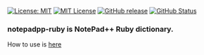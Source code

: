 [![License: MIT](https://img.shields.io/badge/License-MIT-yellow.svg)](https://opensource.org/licenses/MIT) [![MIT License](http://img.shields.io/badge/license-MIT-blue.svg?style=flat)](LICENSE) [![GitHub release](https://img.shields.io/github/release/takkii/notopad_ruby.svg?style=flat)](GitHub) [![GitHub Status](https://img.shields.io/github/last-commit/takkii/notopad_ruby.svg?style=flat)](GitHub)

### notepadpp-ruby is NotePad++ Ruby dictionary.

How to use is [here](https://github.com/takkii/notepadpp-ruby/wiki/manual)
